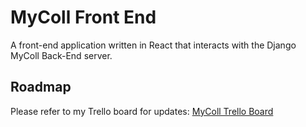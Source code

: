 # MyColl Front End
A front-end application written in React that interacts with the Django MyColl Back-End server.

## Roadmap
Please refer to my Trello board for updates: [MyColl Trello Board](https://trello.com/b/z3woB4Z3/mycoll)
